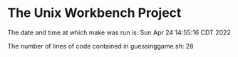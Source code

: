 # The Unix Workbench Project
The date and time at which make was run is: 
Sun Apr 24 14:55:16 CDT 2022

The number of lines of code contained in guessinggame.sh: 
28
